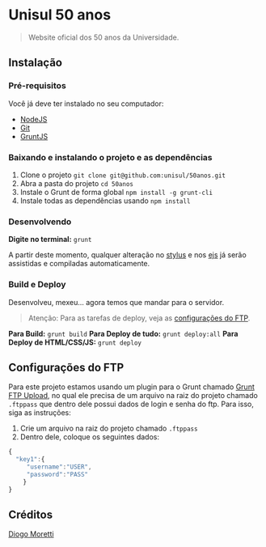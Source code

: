 # Unisul 50 anos

> Website oficial dos 50 anos da Universidade.

## Instalação

### Pré-requisitos

Você já deve ter instalado no seu computador:

- [NodeJS](http://nodejs.org/)
- [Git](http://git-scm.com/)
- [GruntJS](http://gruntjs.com)

### Baixando e instalando o projeto e as dependências

1. Clone o projeto `git clone git@github.com:unisul/50anos.git`
2. Abra a pasta do projeto `cd 50anos`
3. Instale o Grunt de forma global `npm install -g grunt-cli`
4. Instale todas as dependências usando `npm install`

### Desenvolvendo

**Digite no terminal:** `grunt`

A partir deste momento, qualquer alteração no [stylus](http://learnboost.github.io/stylus/) e nos [ejs](http://embeddedjs.com/) já serão assistidas e compiladas automaticamente.

### Build e Deploy

Desenvolveu, mexeu... agora temos que mandar para o servidor.

> Atenção: Para as tarefas de deploy, veja as [configurações do FTP](#configuracoes-do-ftp).

**Para Build:** `grunt build`
**Para Deploy de tudo:** `grunt deploy:all`
**Para Deploy de HTML/CSS/JS:** `grunt deploy`

## Configurações do FTP

Para este projeto estamos usando um plugin para o Grunt chamado [Grunt FTP Upload](https://github.com/websiteflash/grunt-ftp-upload), no qual ele precisa de um arquivo na raiz do projeto chamado `.ftppass` que dentro dele possui dados de login e senha do ftp. Para isso, siga as instruções:

1. Crie um arquivo na raiz do projeto chamado `.ftppass`
2. Dentro dele, coloque os seguintes dados:

```javascript
{
  "key1":{
     "username":"USER",
     "password":"PASS"
    }
}
```

## Créditos
[Diogo Moretti](http://github.com/diogomoretti)